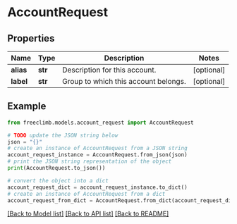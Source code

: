 # AccountRequest


## Properties

Name | Type | Description | Notes
------------ | ------------- | ------------- | -------------
**alias** | **str** | Description for this account. | [optional] 
**label** | **str** | Group to which this account belongs. | [optional] 

## Example

```python
from freeclimb.models.account_request import AccountRequest

# TODO update the JSON string below
json = "{}"
# create an instance of AccountRequest from a JSON string
account_request_instance = AccountRequest.from_json(json)
# print the JSON string representation of the object
print(AccountRequest.to_json())

# convert the object into a dict
account_request_dict = account_request_instance.to_dict()
# create an instance of AccountRequest from a dict
account_request_from_dict = AccountRequest.from_dict(account_request_dict)
```
[[Back to Model list]](../README.md#documentation-for-models) [[Back to API list]](../README.md#documentation-for-api-endpoints) [[Back to README]](../README.md)



